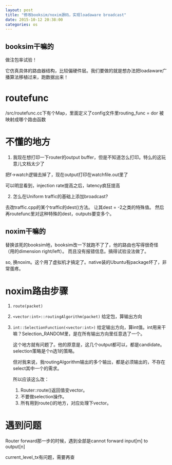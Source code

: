 ```yaml
---
layout: post
title: "修改booksim/noxim源码，实现loadaware broadcast"
date: 2015-10-12 20:38:00
categories: os
---
```


## booksim干嘛的

做注包率试验！

它仿真具体的路由器结构，比较偏硬件层。我们要做的就是想办法把loadaware广播算法移植过来，跑数据出来！

# routefunc

/src/routefunc.cc下有个Map，里面定义了config文件里routing_func = dor 被映射成哪个路由函数

# 不懂的地方

1. 我现在想打印一下router的output buffer，但是不知道怎么打印。特么的这玩意儿文档太少了

把f->watch逻辑去掉了，现在output打印在watchfile.out里了

可以明显看到，injection rate提高之后，latency疯狂提高

2. 怎么在Uniform traffic的基础上添加broadcast?

去改traffic.cpp的某个traffic的dest()方法。 让其dest = -2之类的特殊值。
然后再routefunc里对这种特殊的dest，outputs要变多个。

## noxim干嘛的

替换该死的booksim地，booksim改一下就跑不了了，他的路由也写得很奇怪（用的dimension right/left）。
而且没有报错信息。搞得试验没法做了。

so, 换noxim。这个用了虚拟机才搞定了。native装的Ubuntu有package坏了，非常蛋疼。

# noxim路由步骤

1. `route(packet)`

2. `<vector:int>::routingAlgorithm(packet)`
   给定包，算输出方向

3. `int::SelectionFunction(<vector:int>)`
   给定输出方向，算int值。int用来干嘛？Selection_RANDOM里，是在所有输出方向里任意选了一个。

   这个地方就有问题了。他的原意是，这几个output都可以，都是candidate。selection策略是个n选1的策略。

   但对我来说，我routingAlgorithm输出的多个输出，都是必须输出的，不存在select其中一个的需求。

   所以应该这么改：
   1. Router::route()返回值变vector。
   2. 不要做selection操作。
   3. 所有用到route()的地方，对应处理下vector。

# 遇到问题

Router forward那一步的时候，遇到全部是cannot forward input[m] to output[n]

current_level_tx有问题，需要再查
